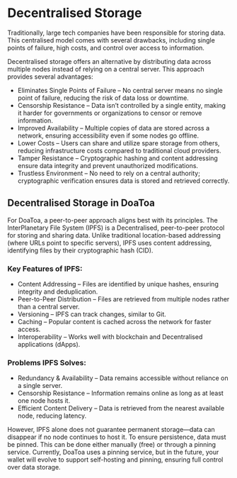 # Decentralised Storage

Traditionally, large tech companies have been responsible for storing data. This centralised model comes with several drawbacks, including single points of failure, high costs, and control over access to information.

Decentralised storage offers an alternative by distributing data across multiple nodes instead of relying on a central server. This approach provides several advantages:
- Eliminates Single Points of Failure – No central server means no single point of failure, reducing the risk of data loss or downtime.
- Censorship Resistance – Data isn’t controlled by a single entity, making it harder for governments or organizations to censor or remove information.
- Improved Availability – Multiple copies of data are stored across a network, ensuring accessibility even if some nodes go offline.
- Lower Costs – Users can share and utilize spare storage from others, reducing infrastructure costs compared to traditional cloud providers.
- Tamper Resistance – Cryptographic hashing and content addressing ensure data integrity and prevent unauthorized modifications.
- Trustless Environment – No need to rely on a central authority; cryptographic verification ensures data is stored and retrieved correctly.

## Decentralised Storage in DoaToa

For DoaToa, a peer-to-peer approach aligns best with its principles. The InterPlanetary File System (IPFS) is a Decentralised, peer-to-peer protocol for storing and sharing data. Unlike traditional location-based addressing (where URLs point to specific servers), IPFS uses content addressing, identifying files by their cryptographic hash (CID).

### Key Features of IPFS:
- Content Addressing – Files are identified by unique hashes, ensuring integrity and deduplication.
- Peer-to-Peer Distribution – Files are retrieved from multiple nodes rather than a central server.
- Versioning – IPFS can track changes, similar to Git.
- Caching – Popular content is cached across the network for faster access.
- Interoperability – Works well with blockchain and Decentralised applications (dApps).

### Problems IPFS Solves:
- Redundancy & Availability – Data remains accessible without reliance on a single server.
- Censorship Resistance – Information remains online as long as at least one node hosts it.
- Efficient Content Delivery – Data is retrieved from the nearest available node, reducing latency.

However, IPFS alone does not guarantee permanent storage—data can disappear if no node continues to host it. To ensure persistence, data must be pinned. This can be done either manually (free) or through a pinning service. Currently, DoaToa uses a pinning service, but in the future, your wallet will evolve to support self-hosting and pinning, ensuring full control over data storage.